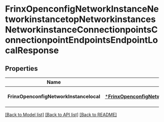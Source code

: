 # FrinxOpenconfigNetworkInstanceNetworkinstancetopNetworkinstancesNetworkinstanceConnectionpointsConnectionpointEndpointsEndpointLocalResponse

## Properties
Name | Type | Description | Notes
------------ | ------------- | ------------- | -------------
**FrinxOpenconfigNetworkInstancelocal** | [***FrinxOpenconfigNetworkInstanceNetworkinstancetopNetworkinstancesNetworkinstanceConnectionpointsConnectionpointEndpointsEndpointLocal**](frinx.openconfig.network.instance.networkinstancetop.networkinstances.networkinstance.connectionpoints.connectionpoint.endpoints.endpoint.Local.md) |  | [optional] [default to null]

[[Back to Model list]](../README.md#documentation-for-models) [[Back to API list]](../README.md#documentation-for-api-endpoints) [[Back to README]](../README.md)


